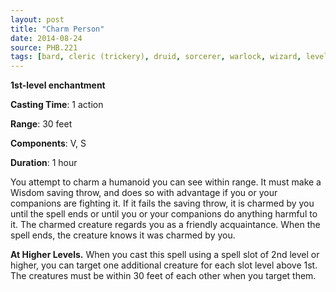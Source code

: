 ```yaml
---
layout: post
title: "Charm Person"
date: 2014-08-24
source: PHB.221
tags: [bard, cleric (trickery), druid, sorcerer, warlock, wizard, level1, enchantment]
---
```


**1st-level enchantment**

**Casting Time**: 1 action

**Range**: 30 feet

**Components**: V, S

**Duration**: 1 hour

You attempt to charm a humanoid you can see within range. It must make a Wisdom saving throw, and does so with advantage if you or your companions are fighting it. If it fails the saving throw, it is charmed by you until the spell ends or until you or your companions do anything harmful to it. The charmed creature regards you as a friendly acquaintance. When the spell ends, the creature knows it was charmed by you.

**At Higher Levels.** When you cast this spell using a spell slot of 2nd level or higher, you can target one additional creature for each slot level above 1st. The creatures must be within 30 feet of each other when you target them.